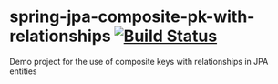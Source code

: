 # spring-jpa-composite-pk-with-relationships [![Build Status](https://travis-ci.org/brunomendola/spring-jpa-composite-pk-with-relationships.svg?branch=idclass-with-simple-types)](https://travis-ci.org/brunomendola/spring-jpa-composite-pk-with-relationships)
Demo project for the use of composite keys with relationships in JPA entities
